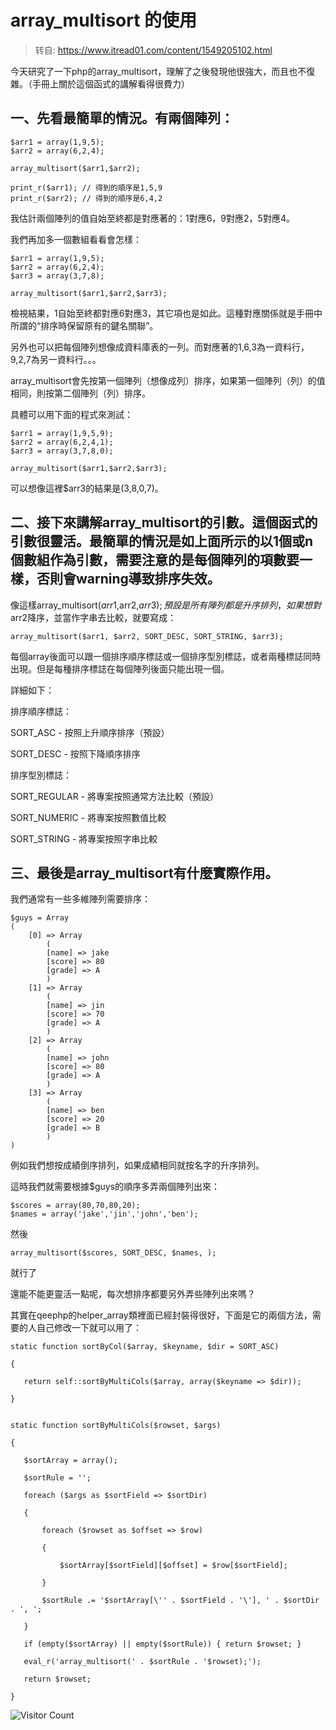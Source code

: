 # array_multisort 的使用
> 转自: https://www.itread01.com/content/1549205102.html


今天研究了一下php的array_multisort，理解了之後發現他很強大，而且也不復雜。（手冊上關於這個函式的講解看得很費力）

## 一、先看最簡單的情況。有兩個陣列：

```
$arr1 = array(1,9,5);
$arr2 = array(6,2,4);

array_multisort($arr1,$arr2);

print_r($arr1); // 得到的順序是1,5,9
print_r($arr2); // 得到的順序是6,4,2
```

我估計兩個陣列的值自始至終都是對應著的：1對應6，9對應2，5對應4。

我們再加多一個數組看看會怎樣：
```
$arr1 = array(1,9,5);
$arr2 = array(6,2,4);
$arr3 = array(3,7,8);

array_multisort($arr1,$arr2,$arr3);
```

檢視結果，1自始至終都對應6對應3，其它項也是如此。這種對應關係就是手冊中所謂的“排序時保留原有的鍵名關聯”。

另外也可以把每個陣列想像成資料庫表的一列。而對應著的1,6,3為一資料行，9,2,7為另一資料行。。。

array_multisort會先按第一個陣列（想像成列）排序，如果第一個陣列（列）的值相同，則按第二個陣列（列）排序。

具體可以用下面的程式來測試：

```
$arr1 = array(1,9,5,9);
$arr2 = array(6,2,4,1);
$arr3 = array(3,7,8,0);

array_multisort($arr1,$arr2,$arr3);
```

可以想像這裡$arr3的結果是(3,8,0,7)。

## 二、接下來講解array_multisort的引數。這個函式的引數很靈活。最簡單的情況是如上面所示的以1個或n個數組作為引數，需要注意的是每個陣列的項數要一樣，否則會warning導致排序失效。

像這樣array_multisort($arr1,$arr2,$arr3); 預設是所有陣列都是升序排列，如果想對$arr2降序，並當作字串去比較，就要寫成：

```
array_multisort($arr1, $arr2, SORT_DESC, SORT_STRING, $arr3);
```

每個array後面可以跟一個排序順序標誌或一個排序型別標誌，或者兩種標誌同時出現。但是每種排序標誌在每個陣列後面只能出現一個。

詳細如下：

排序順序標誌：

SORT_ASC - 按照上升順序排序（預設）

SORT_DESC - 按照下降順序排序

排序型別標誌：

SORT_REGULAR - 將專案按照通常方法比較（預設）

SORT_NUMERIC - 將專案按照數值比較

SORT_STRING - 將專案按照字串比較

## 三、最後是array_multisort有什麼實際作用。

我們通常有一些多維陣列需要排序：

```
$guys = Array
(
    [0] => Array
        (
        [name] => jake
        [score] => 80
        [grade] => A
        )
    [1] => Array
        (
        [name] => jin
        [score] => 70
        [grade] => A
        )
    [2] => Array
        (
        [name] => john
        [score] => 80
        [grade] => A
        )
    [3] => Array
        (
        [name] => ben
        [score] => 20
        [grade] => B
        )
)
```
例如我們想按成績倒序排列，如果成績相同就按名字的升序排列。

這時我們就需要根據$guys的順序多弄兩個陣列出來：

```
$scores = array(80,70,80,20);
$names = array('jake','jin','john','ben');
```

然後

```
array_multisort($scores, SORT_DESC, $names, );
```

就行了

還能不能更靈活一點呢，每次想排序都要另外弄些陣列出來嗎？

其實在qeephp的helper_array類裡面已經封裝得很好，下面是它的兩個方法，需要的人自己修改一下就可以用了：

```
static function sortByCol($array, $keyname, $dir = SORT_ASC)

{

   return self::sortByMultiCols($array, array($keyname => $dir));

}


static function sortByMultiCols($rowset, $args)

{

   $sortArray = array();

   $sortRule = '';

   foreach ($args as $sortField => $sortDir) 

   {

       foreach ($rowset as $offset => $row) 

       {

           $sortArray[$sortField][$offset] = $row[$sortField];

       }

       $sortRule .= '$sortArray[\'' . $sortField . '\'], ' . $sortDir . ', ';

   }

   if (empty($sortArray) || empty($sortRule)) { return $rowset; }

   eval_r('array_multisort(' . $sortRule . '$rowset);');

   return $rowset;

}
```

![Visitor Count](https://profile-counter.glitch.me/brotherbigbao/count.svg)